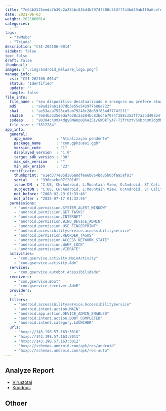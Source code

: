 ```yaml
---
title: "7e64b3525eeda7b30c2a284bc83bd4b7974f388c353ff7a3bd49ab4f0a6cefe5"
date: 2021-06-03
weight: 2021060014
categories:
  - ""
tags:
  - "TwMobo"
  - "Triada"
description: "CSI-202106-0014"
sidebar: false
toc: false
draft: false
thumbnail: 
images: ["./img/android_malware_logo.png"]
manage_info:
  csi: "CSI-202106-0014"
  status: "Identified"
  update: ""
  sample: false
file_info:
  file_name : "seu dispositivo desatualizado e inseguro ou prefere atualizar agora o sistema.ap"
  md5       : "a9ad17ab1107db3e55e542977b86e722"
  sha1	    : "ae53aca7528ca5ab79248c28d59f854d7774f2f1"
  sha256    : "7e64b3525eeda7b30c2a284bc83bd4b7974f388c353ff7a3bd49ab4f0a6cefe5"
  ssdeep    : "98304:KOmX4dgyBNWOp8BKAISi/GWDkTyA7+TifrKzYV6Kb:KOmIdgMNWOp8Rbi/lDhU5"
  file_size : "3312284"
app_info:
  general:
    app_name           : "Atualização pendente"
    package_name       : "com.gpkzuaoi.ggb"
    version_code       : "1"
    displayed_version  : "1.0"
    target_sdk_version : "30"
    max_sdk_version    : ""
    min_sdk_ersion     : "23"
  certificate:
    thumbprint: "61ed377e85d386a8dfee6b864bd85b0bfaa5af81"
    serial    : "936eacbe07f201df"
    issuerDN  : "C:US, CN:Android, L:Mountain View, O:Android, ST:California, OU:Android, email:android@android.com"
    subjectDN : "C:US, CN:Android, L:Mountain View, O:Android, ST:California, OU:Android, email:android@android.com"
    not_before: "2008-02-29 01:33:46"
    not_after : "2035-07-17 01:33:46"
  permissions:
    - "android.permission.SYSTEM_ALERT_WINDOW"
    - "android.permission.GET_TASKS"
    - "android.permission.INTERNET"
    - "android.permission.BIND_DEVICE_ADMIN"
    - "android.permission.USE_FINGERPRINT"
    - "android.accessibilityservice.accessibilityservice"
    - "android.permission.REORDER_TASKS"
    - "android.permission.ACCESS_NETWORK_STATE"
    - "android.permission.WAKE_LOCK"
    - "android.permission.VIBRATE"
  activities:
    - "com.gservice.activity.MainActivity"
    - "com.gservice.activity.Adm"
  services:
    - "com.gservice.autobot.Acessibilidade"
  receivers:
    - "com.gservice.Boot"
    - "com.gservice.receiver.AdmR"
  providers:
    - ""
  filters:
    - "android.accessibilityservice.AccessibilityService"
    - "android.intent.action.MAIN"
    - "android.app.action.DEVICE_ADMIN_ENABLED"
    - "android.intent.action.BOOT_COMPLETED"
    - "android.intent.category.LAUNCHER"
  urls:
    - "hxxp://143.198.57.163:3010"
    - "hxxp://143.198.57.163:3011"
    - "hxxp://143.198.57.163:3012"
    - "hxxp://schemas.android.com/apk/res/android"
    - "hxxp://schemas.android.com/apk/res-auto"
---
```


## Analyze Report

- [Virustotal](https://www.virustotal.com/gui/file/7e64b3525eeda7b30c2a284bc83bd4b7974f388c353ff7a3bd49ab4f0a6cefe5)
- [Koodous](https://koodous.com/apks/7e64b3525eeda7b30c2a284bc83bd4b7974f388c353ff7a3bd49ab4f0a6cefe5)

## Othoer
